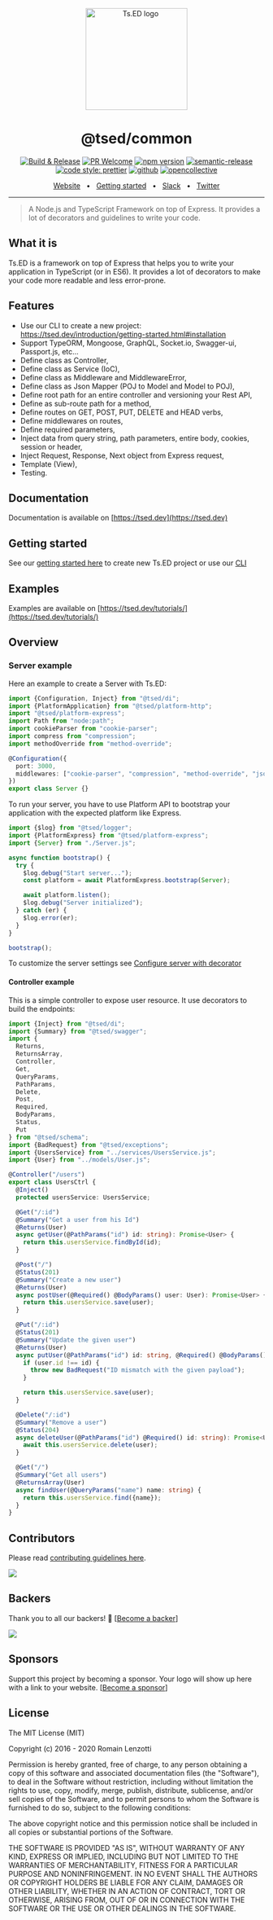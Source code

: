 <p style="text-align: center" align="center">
 <a href="https://tsed.dev" target="_blank"><img src="https://tsed.dev/tsed-og.png" width="200" alt="Ts.ED logo"/></a>
</p>

<div align="center">
   <h1>@tsed/common</h1>

[![Build & Release](https://github.com/tsedio/tsed/workflows/Build%20&%20Release/badge.svg)](https://github.com/tsedio/tsed/actions?query=workflow%3A%22Build+%26+Release%22)
[![PR Welcome](https://img.shields.io/badge/PRs-welcome-brightgreen.svg)](https://github.com/tsedio/tsed/blob/master/CONTRIBUTING.md)
[![npm version](https://badge.fury.io/js/%40tsed%2Fcommon.svg)](https://badge.fury.io/js/%40tsed%2Fcommon)
[![semantic-release](https://img.shields.io/badge/%20%20%F0%9F%93%A6%F0%9F%9A%80-semantic--release-e10079.svg)](https://github.com/semantic-release/semantic-release)
[![code style: prettier](https://img.shields.io/badge/code_style-prettier-ff69b4.svg?style=flat-square)](https://github.com/prettier/prettier)
[![github](https://img.shields.io/static/v1?label=Github%20sponsor&message=%E2%9D%A4&logo=GitHub&color=%23fe8e86)](https://github.com/sponsors/romakita)
[![opencollective](https://img.shields.io/static/v1?label=OpenCollective%20sponsor&message=%E2%9D%A4&logo=OpenCollective&color=%23fe8e86)](https://opencollective.com/tsed)

</div>

<div align="center">
  <a href="https://tsed.dev/">Website</a>
  <span>&nbsp;&nbsp;•&nbsp;&nbsp;</span>
  <a href="https://tsed.dev/getting-started/">Getting started</a>
  <span>&nbsp;&nbsp;•&nbsp;&nbsp;</span>
  <a href="https://slack.tsed.io">Slack</a>
  <span>&nbsp;&nbsp;•&nbsp;&nbsp;</span>
  <a href="https://twitter.com/TsED_io">Twitter</a>
</div>

<hr />

> A Node.js and TypeScript Framework on top of Express. It provides a lot of decorators and guidelines to write your
> code.

## What it is

Ts.ED is a framework on top of Express that helps you to write your application in TypeScript (or in ES6). It provides a
lot of decorators
to make your code more readable and less error-prone.

## Features

- Use our CLI to create a new project: https://tsed.dev/introduction/getting-started.html#installation
- Support TypeORM, Mongoose, GraphQL, Socket.io, Swagger-ui, Passport.js, etc...
- Define class as Controller,
- Define class as Service (IoC),
- Define class as Middleware and MiddlewareError,
- Define class as Json Mapper (POJ to Model and Model to POJ),
- Define root path for an entire controller and versioning your Rest API,
- Define as sub-route path for a method,
- Define routes on GET, POST, PUT, DELETE and HEAD verbs,
- Define middlewares on routes,
- Define required parameters,
- Inject data from query string, path parameters, entire body, cookies, session or header,
- Inject Request, Response, Next object from Express request,
- Template (View),
- Testing.

## Documentation

Documentation is available on [https://tsed.dev](https://tsed.dev)

## Getting started

See our [getting started here](https://tsed.dev/getting-started/) to create new Ts.ED project or use
our [CLI](https://tsed.dev/introduction/getting-started.html#installation)

## Examples

Examples are available on [https://tsed.dev/tutorials/](https://tsed.dev/tutorials/)

## Overview

### Server example

Here an example to create a Server with Ts.ED:

```typescript
import {Configuration, Inject} from "@tsed/di";
import {PlatformApplication} from "@tsed/platform-http";
import "@tsed/platform-express";
import Path from "node:path";
import cookieParser from "cookie-parser";
import compress from "compression";
import methodOverride from "method-override";

@Configuration({
  port: 3000,
  middlewares: ["cookie-parser", "compression", "method-override", "json-parser", "urlencoded-parser"]
})
export class Server {}
```

To run your server, you have to use Platform API to bootstrap your application with the expected
platform like Express.

```typescript
import {$log} from "@tsed/logger";
import {PlatformExpress} from "@tsed/platform-express";
import {Server} from "./Server.js";

async function bootstrap() {
  try {
    $log.debug("Start server...");
    const platform = await PlatformExpress.bootstrap(Server);

    await platform.listen();
    $log.debug("Server initialized");
  } catch (er) {
    $log.error(er);
  }
}

bootstrap();
```

To customize the server settings see [Configure server with decorator](https://tsed.dev/docs/configuration.md)

#### Controller example

This is a simple controller to expose user resource. It use decorators to build the endpoints:

```typescript
import {Inject} from "@tsed/di";
import {Summary} from "@tsed/swagger";
import {
  Returns,
  ReturnsArray,
  Controller,
  Get,
  QueryParams,
  PathParams,
  Delete,
  Post,
  Required,
  BodyParams,
  Status,
  Put
} from "@tsed/schema";
import {BadRequest} from "@tsed/exceptions";
import {UsersService} from "../services/UsersService.js";
import {User} from "../models/User.js";

@Controller("/users")
export class UsersCtrl {
  @Inject()
  protected usersService: UsersService;

  @Get("/:id")
  @Summary("Get a user from his Id")
  @Returns(User)
  async getUser(@PathParams("id") id: string): Promise<User> {
    return this.usersService.findById(id);
  }

  @Post("/")
  @Status(201)
  @Summary("Create a new user")
  @Returns(User)
  async postUser(@Required() @BodyParams() user: User): Promise<User> {
    return this.usersService.save(user);
  }

  @Put("/:id")
  @Status(201)
  @Summary("Update the given user")
  @Returns(User)
  async putUser(@PathParams("id") id: string, @Required() @BodyParams() user: User): Promise<User> {
    if (user.id !== id) {
      throw new BadRequest("ID mismatch with the given payload");
    }

    return this.usersService.save(user);
  }

  @Delete("/:id")
  @Summary("Remove a user")
  @Status(204)
  async deleteUser(@PathParams("id") @Required() id: string): Promise<User> {
    await this.usersService.delete(user);
  }

  @Get("/")
  @Summary("Get all users")
  @ReturnsArray(User)
  async findUser(@QueryParams("name") name: string) {
    return this.usersService.find({name});
  }
}
```

## Contributors

Please read [contributing guidelines here](./CONTRIBUTING.md).

<a href="https://github.com/tsedio/tsed/graphs/contributors"><img src="https://opencollective.com/tsed/contributors.svg?width=890" /></a>

## Backers

Thank you to all our backers! 🙏 [[Become a backer](https://opencollective.com/tsed#backer)]

<a href="https://opencollective.com/tsed#backers" target="_blank"><img src="https://opencollective.com/tsed/tiers/backer.svg?width=890"></a>

## Sponsors

Support this project by becoming a sponsor. Your logo will show up here with a link to your
website. [[Become a sponsor](https://opencollective.com/tsed#sponsor)]

## License

The MIT License (MIT)

Copyright (c) 2016 - 2020 Romain Lenzotti

Permission is hereby granted, free of charge, to any person obtaining a copy of this software and associated
documentation files (the "Software"), to deal in the Software without restriction, including without limitation the
rights to use, copy, modify, merge, publish, distribute, sublicense, and/or sell copies of the Software, and to permit
persons to whom the Software is furnished to do so, subject to the following conditions:

The above copyright notice and this permission notice shall be included in all copies or substantial portions of the
Software.

THE SOFTWARE IS PROVIDED "AS IS", WITHOUT WARRANTY OF ANY KIND, EXPRESS OR IMPLIED, INCLUDING BUT NOT LIMITED TO THE
WARRANTIES OF MERCHANTABILITY, FITNESS FOR A PARTICULAR PURPOSE AND NONINFRINGEMENT. IN NO EVENT SHALL THE AUTHORS OR
COPYRIGHT HOLDERS BE LIABLE FOR ANY CLAIM, DAMAGES OR OTHER LIABILITY, WHETHER IN AN ACTION OF CONTRACT, TORT OR
OTHERWISE, ARISING FROM, OUT OF OR IN CONNECTION WITH THE SOFTWARE OR THE USE OR OTHER DEALINGS IN THE SOFTWARE.

[travis]: https://travis-ci.org/
